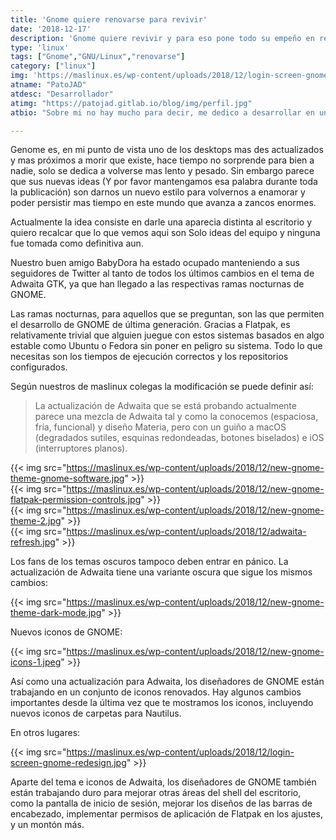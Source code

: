 ```yaml
---
title: 'Gnome quiere renovarse para revivir'
date: '2018-12-17'
description: 'Gnome quiere revivir y para eso pone todo su empeño en renovarse'
type: 'linux'
tags: ["Gnome","GNU/Linux","renovarse"]
category: ["linux"]
img: 'https://maslinux.es/wp-content/uploads/2018/12/login-screen-gnome-redesign.jpg'
atname: "PatoJAD"
atdesc: "Desarrollador"
atimg: "https://patojad.gitlab.io/blog/img/perfil.jpg"
atbio: "Sobre mi no hay mucho para decir, me dedico a desarrollar en una empresa de telecomunicaciones, utilizo linux desde el 2012 y hace años que es mi sistema operativo main. Soy una persona que busca crecer profesionalmente sin dejar de divertirse y hacer lo que me gusta. Siempre digo que cuando un proyecto sale es importante agradecer, por lo cual les recomiendo a todos leer la seccion Agreadecimientos en la cual me tome un tiempito para poder agradecer a todos y cada uno de los que hicieron posible todo esto."

---
```


Genome es, en mi punto de vista uno de los desktops mas des actualizados y mas próximos a morir que existe, hace tiempo no sorprende para bien a nadie, solo se dedica a volverse mas lento y pesado. Sin embargo parece que sus nuevas ideas (Y por favor mantengamos esa palabra durante toda la publicación) son darnos un nuevo estilo para volvernos a enamorar y poder persistir mas tiempo en este mundo que avanza a zancos enormes.

Actualmente la idea consiste en darle una aparecia distinta al escritorio y quiero recalcar que lo que vemos aqui son Solo ideas del equipo y ninguna fue tomada como definitiva aun.

Nuestro buen amigo BabyDora ha estado ocupado manteniendo a sus seguidores de Twitter al tanto de todos los últimos cambios en el tema de Adwaita GTK, ya que han llegado a las respectivas ramas nocturnas de GNOME.

Las ramas nocturnas, para aquellos que se preguntan, son las que permiten el desarrollo de GNOME de última generación. Gracias a Flatpak, es relativamente trivial que alguien juegue con estos sistemas basados en algo estable como Ubuntu o Fedora sin poner en peligro su sistema. Todo lo que necesitas son los tiempos de ejecución correctos y los repositorios configurados.

Según nuestros de maslinux colegas la modificación se puede definir así:

> La actualización de Adwaita que se está probando actualmente parece una mezcla de Adwaita tal y como la conocemos (espaciosa, fría, funcional) y diseño Materia, pero con un guiño a macOS (degradados sutiles, esquinas redondeadas, botones biselados) e iOS (interruptores planos).

{{< img src="https://maslinux.es/wp-content/uploads/2018/12/new-gnome-theme-gnome-software.jpg" >}}
<br>
{{< img src="https://maslinux.es/wp-content/uploads/2018/12/new-gnome-flatpak-permission-controls.jpg" >}}
<br>
{{< img src="https://maslinux.es/wp-content/uploads/2018/12/new-gnome-theme-2.jpg" >}}
<br>
{{< img src="https://maslinux.es/wp-content/uploads/2018/12/adwaita-refresh.jpg" >}}

Los fans de los temas oscuros tampoco deben entrar en pánico. La actualización de Adwaita tiene una variante oscura que sigue los mismos cambios:

{{< img src="https://maslinux.es/wp-content/uploads/2018/12/new-gnome-theme-dark-mode.jpg" >}}

Nuevos iconos de GNOME:

{{< img src="https://maslinux.es/wp-content/uploads/2018/12/new-gnome-icons-1.jpeg" >}}

Así como una actualización para Adwaita, los diseñadores de GNOME están trabajando en un conjunto de iconos renovados. Hay algunos cambios importantes desde la última vez que te mostramos los iconos, incluyendo nuevos iconos de carpetas para Nautilus.

En otros lugares:

{{< img src="https://maslinux.es/wp-content/uploads/2018/12/login-screen-gnome-redesign.jpg" >}}

Aparte del tema e iconos de Adwaita, los diseñadores de GNOME también están trabajando duro para mejorar otras áreas del shell del escritorio, como la pantalla de inicio de sesión, mejorar los diseños de las barras de encabezado, implementar permisos de aplicación de Flatpak en los ajustes, y un montón más.
